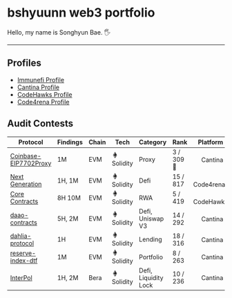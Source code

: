 # bshyuunn web3 portfolio
Hello, my name is Songhyun Bae. 🖐️


---

## Profiles
- [Immunefi Profile](https://immunefi.com/profile/hyuunn/)
- [Cantina Profile](https://cantina.xyz/u/songhyun)
- [CodeHawks Profile](https://profiles.cyfrin.io/u/bshyuunn)
- [Code4rena Profile](https://code4rena.com/@hyuunn)

## Audit Contests
| Protocol | Findings | Chain | Tech | Category | Rank | Platform | Data |
| --- | --- | --- | --- | --- | --- | --- | --- |
| [Coinbase-EIP7702Proxy](https://cantina.xyz/competitions/b0a948cd-c861-4807-b36e-d680d82598bf) | 1M | EVM | <img src="./images/solidity.ico" width=15 height=15> Solidity | Proxy | 3 / 309 🥉 | <img src="./images/cantina.ico" width=15 height=15> Cantina | Mar 2025 |
| [Next Generation](https://code4rena.com/audits/2025-01-next-generation) | 1H, 1M | EVM | <img src="./images/solidity.ico" width=15 height=15> Solidity | Defi | 15 / 817 | <img src="./images/code4rena.ico" width=15 height=15> Code4rena | Feb 2025 |
| [Core Contracts](https://codehawks.cyfrin.io/c/2025-02-raac) | 8H 10M | EVM | <img src="./images/solidity.ico" width=15 height=15> Solidity | RWA | 5 / 419 | <img src="./images/codehawks.ico" width=15 height=15> CodeHawks  | Feb 2025 |
| [daao-contracts](https://cantina.xyz/competitions/bd43bdd1-bc7f-473b-96c0-d35d37f3db33) | 5H, 2M | EVM | <img src="./images/solidity.ico" width=15 height=15> Solidity | Defi, Uniswap V3 | 14 / 292 | <img src="./images/cantina.ico" width=15 height=15> Cantina | Jan 2025 |
| [dahlia-protocol](https://cantina.xyz/competitions/691ce303-f137-437a-bf34-aef87dfe983b) | 1H | EVM | <img src="./images/solidity.ico" width=15 height=15> Solidity | Lending | 18 / 316 | <img src="./images/cantina.ico" width=15 height=15> Cantina | Feb 2025 |
| [reserve-index-dtf](https://cantina.xyz/competitions/9dfca0bc-a7bf-482e-a3df-4eb861f55c4f) | 1M | EVM | <img src="./images/solidity.ico" width=15 height=15> Solidity | Portfolio | 8 / 263 | <img src="./images/cantina.ico" width=15 height=15> Cantina | Jan 2025 |
| [InterPol](https://cantina.xyz/competitions/55023131-27df-44e4-af46-bec298d0fa8e) | 1H, 2M | Bera | <img src="./images/solidity.ico" width=15 height=15> Solidity | Defi, Liquidity Lock | 10 / 236 | <img src="./images/cantina.ico" width=15 height=15> Cantina | Dec 2024 |
